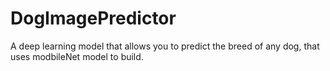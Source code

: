 # DogImagePredictor
A deep learning model that allows you to predict the breed of any dog, that uses modbileNet model to build.
